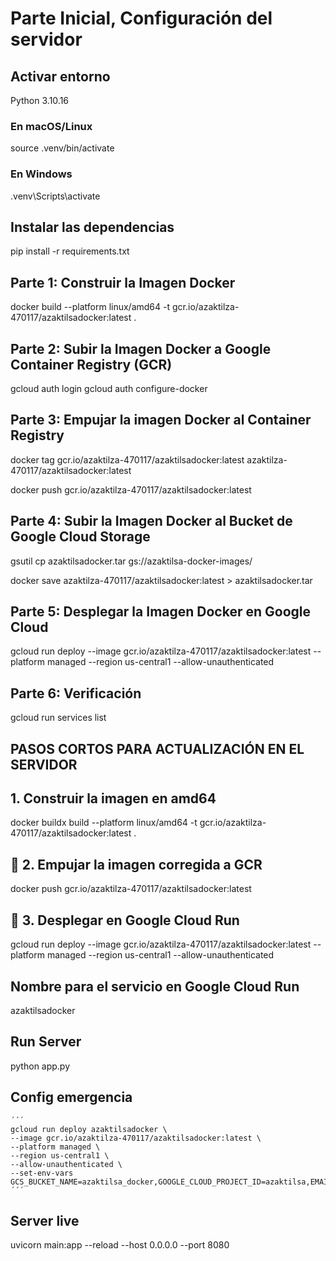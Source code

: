 # Parte Inicial, Configuración del servidor

## Activar entorno

Python 3.10.16

### En macOS/Linux

source .venv/bin/activate

### En Windows

.venv\Scripts\activate

## Instalar las dependencias

pip install -r requirements.txt

## Parte 1: Construir la Imagen Docker

docker build --platform linux/amd64 -t gcr.io/azaktilza-470117/azaktilsadocker:latest .

## Parte 2: Subir la Imagen Docker a Google Container Registry (GCR)

gcloud auth login
gcloud auth configure-docker

## Parte 3: Empujar la imagen Docker al Container Registry

docker tag gcr.io/azaktilza-470117/azaktilsadocker:latest azaktilza-470117/azaktilsadocker:latest

docker push gcr.io/azaktilza-470117/azaktilsadocker:latest

## Parte 4: Subir la Imagen Docker al Bucket de Google Cloud Storage

gsutil cp azaktilsadocker.tar gs://azaktilsa-docker-images/

docker save azaktilza-470117/azaktilsadocker:latest > azaktilsadocker.tar

## Parte 5: Desplegar la Imagen Docker en Google Cloud

gcloud run deploy --image gcr.io/azaktilza-470117/azaktilsadocker:latest --platform managed --region us-central1 --allow-unauthenticated

## Parte 6: Verificación

gcloud run services list

## PASOS CORTOS PARA ACTUALIZACIÓN EN EL SERVIDOR

## 1. Construir la imagen en amd64

docker buildx build --platform linux/amd64 -t gcr.io/azaktilza-470117/azaktilsadocker:latest .

## 🔄 2. Empujar la imagen corregida a GCR

docker push gcr.io/azaktilza-470117/azaktilsadocker:latest

## 🚀 3. Desplegar en Google Cloud Run

gcloud run deploy --image gcr.io/azaktilza-470117/azaktilsadocker:latest --platform managed --region us-central1 --allow-unauthenticated

## Nombre para el servicio en Google Cloud Run

azaktilsadocker

## Run Server

python app.py

## Config emergencia

    ´´´
    gcloud run deploy azaktilsadocker \
    --image gcr.io/azaktilza-470117/azaktilsadocker:latest \
    --platform managed \
    --region us-central1 \
    --allow-unauthenticated \
    --set-env-vars GCS_BUCKET_NAME=azaktilsa_docker,GOOGLE_CLOUD_PROJECT_ID=azaktilsa,EMAIL_USER=terrawasuffa@gmail.com,EMAIL_PASS=kkkgpklzlxcsgddl,ENVIRONMENT=development,DEBUG=true
    ´´´

## Server live

uvicorn main:app --reload --host 0.0.0.0 --port 8080
